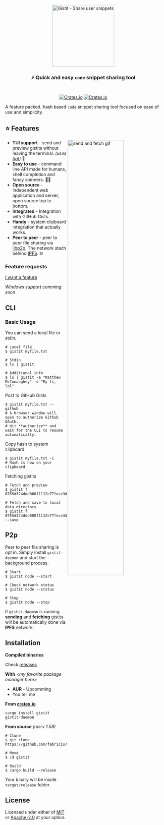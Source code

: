 <p align="center">
  <img
    width="200"
    src="https://user-images.githubusercontent.com/46208058/145101071-d186a89d-0193-4deb-acfb-ecc93e172943.png"
    alt="Gistit - Share user snippets"
  />
</p>
<h3 align="center">⚡️ Quick and easy <code>code</code> snippet sharing tool</h3>
<h1></h1>
<p align="center">
  <a href="https://crates.io/crates/gistit/"
    ><img
      src="https://img.shields.io/crates/d/gistit?style=flat-square"
      alt="Crates.io"
  /></a>
    <a href="https://crates.io/crates/gistit/"
    ><img
      src="https://img.shields.io/crates/v/gistit?style=flat-square"
      alt="Crates.io"
  /></a>
</p>

A feature packed, hash based `code` snippet sharing tool focused on ease of use and simplicity.

## :star: Features

<img
  src="https://user-images.githubusercontent.com/46208058/152258956-fa9f685f-637e-462c-8708-35b54a925f7a.gif"
  alt="send and fetch gif"
  align="right"
  width="60%"
/>

- **TUI support** - send and preview gistits without leaving the terminal. _(uses [bat](https://github.com/sharkdp/bat))_ :bat:
- **Easy to use** - command line API made for humans, shell completion and fancy spinners. :man_artist:
- **Open source** - Independent web application and server, open source top to bottom.
- **Integrated** - Integration with GitHub Gists.
- **Handy** - system clipboard integration that actually works.
- **Peer to peer** - peer to peer file sharing via [libp2p](https://github.com/libp2p/rust-libp2p). The network stach behind [IPFS](https://ipfs.io/). :globe_with_meridians:

### Feature requests

[I want a feature](https://github.com/fabricio7p/gistit/issues/new)

_Windows support comming soon_

## CLI

### Basic Usage

You can send a local file or stdin.

```shell
# Local file
$ gistit myfile.txt

# Stdin
$ ls | gistit

# Additional info
$ ls | gistit -a "Matthew McConaughey" -d "My ls, lol"
```

Post to GitHub Gists.

```shell
$ gistit myfile.txt --github
# A browser window will open to authorize Github OAuth.
# Hit **authorize** and wait for the CLI to resume automatically.
```

Copy hash to system clipboard.

```shell
$ gistit myfile.txt -c
# Hash is now on your clipboard
```

Fetching gistits

```shell
# Fetch and preview
$ gistit f 8765d324ddd800f1112e77fece3d3ff2

# Fetch and save to local data directory
$ gistit f 8765d324ddd800f1112e77fece3d3ff2 --save
```

## P2p

Peer to peer file sharing is opt in. Simply install `gistit-daemon` and start the background process.

```shell
# Start
$ gistit node --start

# Check network status
$ gistit node --status

# Stop
$ gistit node --stop
```

If `gistit-daemon` is running **sending** and **fetching** gistits will be automatically done via **IPFS** network.

## Installation

**Compiled binaries**

Check [releases](https://github.com/demfabris/gistit/releases)

**With** _\<my favorite package manager here\>_
- **AUR** - Upcomming
- You tell me

**From [crates.io](https://crates.io/crates/gistit/)**

```shell
cargo install gistit gistit-daemon
```

**From source** _(msrv 1.58)_

```shell
# Clone
$ git clone https://github.com/fabricio7p/gistit.git

# Move
$ cd gistit

# Build
$ cargo build --release
```

Your binary will be inside `target/release` folder.

## License

Licensed under either of [MIT](https://choosealicense.com/licenses/mit) or [Apache-2.0](https://github.com/dtolnay/cargo-expand/blob/master/LICENSE-APACHE) at your option.
